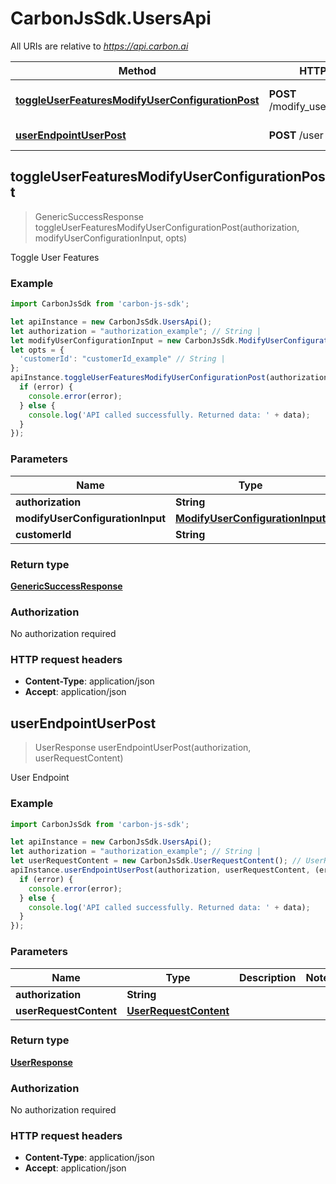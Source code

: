 # CarbonJsSdk.UsersApi

All URIs are relative to *https://api.carbon.ai*

Method | HTTP request | Description
------------- | ------------- | -------------
[**toggleUserFeaturesModifyUserConfigurationPost**](UsersApi.md#toggleUserFeaturesModifyUserConfigurationPost) | **POST** /modify_user_configuration | Toggle User Features
[**userEndpointUserPost**](UsersApi.md#userEndpointUserPost) | **POST** /user | User Endpoint



## toggleUserFeaturesModifyUserConfigurationPost

> GenericSuccessResponse toggleUserFeaturesModifyUserConfigurationPost(authorization, modifyUserConfigurationInput, opts)

Toggle User Features

### Example

```javascript
import CarbonJsSdk from 'carbon-js-sdk';

let apiInstance = new CarbonJsSdk.UsersApi();
let authorization = "authorization_example"; // String | 
let modifyUserConfigurationInput = new CarbonJsSdk.ModifyUserConfigurationInput(); // ModifyUserConfigurationInput | 
let opts = {
  'customerId': "customerId_example" // String | 
};
apiInstance.toggleUserFeaturesModifyUserConfigurationPost(authorization, modifyUserConfigurationInput, opts, (error, data, response) => {
  if (error) {
    console.error(error);
  } else {
    console.log('API called successfully. Returned data: ' + data);
  }
});
```

### Parameters


Name | Type | Description  | Notes
------------- | ------------- | ------------- | -------------
 **authorization** | **String**|  | 
 **modifyUserConfigurationInput** | [**ModifyUserConfigurationInput**](ModifyUserConfigurationInput.md)|  | 
 **customerId** | **String**|  | [optional] 

### Return type

[**GenericSuccessResponse**](GenericSuccessResponse.md)

### Authorization

No authorization required

### HTTP request headers

- **Content-Type**: application/json
- **Accept**: application/json


## userEndpointUserPost

> UserResponse userEndpointUserPost(authorization, userRequestContent)

User Endpoint

### Example

```javascript
import CarbonJsSdk from 'carbon-js-sdk';

let apiInstance = new CarbonJsSdk.UsersApi();
let authorization = "authorization_example"; // String | 
let userRequestContent = new CarbonJsSdk.UserRequestContent(); // UserRequestContent | 
apiInstance.userEndpointUserPost(authorization, userRequestContent, (error, data, response) => {
  if (error) {
    console.error(error);
  } else {
    console.log('API called successfully. Returned data: ' + data);
  }
});
```

### Parameters


Name | Type | Description  | Notes
------------- | ------------- | ------------- | -------------
 **authorization** | **String**|  | 
 **userRequestContent** | [**UserRequestContent**](UserRequestContent.md)|  | 

### Return type

[**UserResponse**](UserResponse.md)

### Authorization

No authorization required

### HTTP request headers

- **Content-Type**: application/json
- **Accept**: application/json

